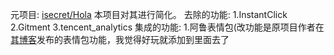 元项目: [isecret/Hola](https://github.com/isecret/Hola)
本项目对其进行简化。
去除的功能: 
1.InstantClick
2.Gitment
3.tencent_analytics
集成的功能:
1.阿鲁表情包(改功能是原项目作者在[其博客](https://blog.wangmao.me/alu-face.html)发布的表情包功能，我觉得好玩就添加到里面去了
